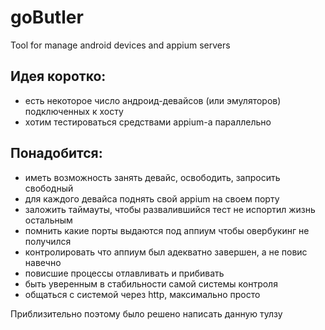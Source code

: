 # goButler
Tool for manage android devices and appium servers

## Идея коротко:
* есть некоторое число андроид-девайсов (или эмуляторов) подключенных к хосту
* хотим тестироваться средствами appium-а параллельно

## Понадобится:
* иметь возможность занять девайс, освободить, запросить свободный
* для каждого девайса поднять свой appium на своем порту
* заложить таймауты, чтобы развалившийся тест не испортил жизнь остальным
* помнить какие порты выдаются под аппиум чтобы овербукинг не получился
* контролировать что аппиум был адекватно завершен, а не повис навечно
* повисшие процессы отлавливать и прибивать
* быть уверенным в стабильности самой системы контроля
* общаться с сиcтемой через http, максимально просто


Приблизительно поэтому было решено написать данную тулзу
